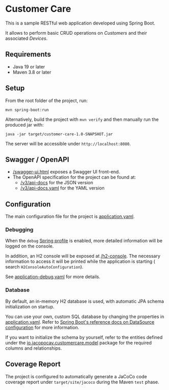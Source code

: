 # Customer Care

This is a sample RESTful web application developed using Spring Boot.

It allows to perform basic CRUD operations on _Customers_ and their associated _Devices_.

## Requirements

- Java 19 or later
- Maven 3.8 or later

## Setup

From the root folder of the project, run:

```shell
mvn spring-boot:run
```

Alternatively, build the project with `mvn verify` and then manually run the produced
jar with:

```shell
java -jar target/customer-care-1.0-SNAPSHOT.jar
```

The server will be accessible under `http://localhost:8080`.

## Swagger / OpenAPI

- [/swagger-ui.html](http://localhost:8080/swagger-ui.html) exposes a Swagger UI front-end.
- The OpenAPI specification for the project can be found at:
    - [/v3/api-docs](http://localhost:8080/v3/api-docs) for the JSON
      version
    - [/v3/api-docs.yaml](http://localhost:8080/v3/api-docs.yaml) for the YAML version

## Configuration

The main configuration file for the project
is [application.yaml](src/main/resources/application.yaml).

### Debugging

When
the `debug` [Spring profile](https://docs.spring.io/spring-boot/docs/3.0.2/reference/htmlsingle/#features.profiles)
is enabled, more detailed information will be logged on the console.

In addition, an H2 console will be exposed at [/h2-console](http://localhost:8080/h2-console).
The necessary information to access it will be printed while the application is starting (
search `H2ConsoleAutoConfiguration`).

See [application-debug.yaml](src/main/resources/application-debug.yaml) for more details.

### Database

By default, an in-memory H2 database is used, with automatic JPA schema initialization on startup.

You can use your own, custom SQL database by changing the properties
in [application.yaml](src/main/resources/application.yaml). Refer to [Spring
Boot's reference docs on DataSource configuration](https://docs.spring.io/spring-boot/docs/3.0.2/reference/html/data.html#data.sql.datasource.configuration)
for more information.

If you want to initialize the schema by yourself, refer to the entities defined under
the [io.jacopocav.customercare.model](src/main/java/io/jacopocav/customercare/model) package for the
required columns and relationships.

## Coverage Report

The project is configured to automatically generate a JaCoCo code coverage report
under `target/site/jacoco` during the Maven `test` phase.
